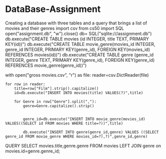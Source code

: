 # DataBase-Assignment
Creating a database with three tables and a query that brings a list of movies and their genres
import csv 
from cs50 import SQL
open("assignment.db", "w").close()
db= SQL("sqlite:///assignment.db")
db.execute("CREATE TABLE movies (id INTEGER, title TEXT, PRIMARY KEY(id))")
db.execute("CREATE TABLE movie_genre(movies_id INTEGER, genre_id INTEGER, PRIMARY KEY(genre_id), FOREIGN KEY(movies_id) REFERENCES movies(id))")
db.execute("CREATE TABLE genre (genre_id INTEGER, genre TEXT, PRIMARY KEY(genre_id), FOREIGN KEY(genre_id) REFERENCES movie_genre(genre_id))")

with open("gross movies.csv", "r") as file:
    reader=csv.DictReader(file)

    for row in reader:
        title=row["Film"].strip().capitalize()
        id=db.execute("INSERT INTO movies(title) VALUES(?)",title)

        for Genre in row["Genre"].split(","):
            genre=Genre.capitalize().strip()


            genre_id=db.execute("INSERT INTO movie_genre(movies_id) VALUES((SELECT id FROM movies WHERE title=?))",title)
            
            db.execute("INSERT INTO genre(genre_id,genre) VALUES ((SELECT genre_id FROM movie_genre WHERE movies_id=?),?)",genre_id,genre)
 QUERY
 SELECT movies.title,genre.genre FROM movies LEFT JOIN genre on movies.id=genre.genre_id;
